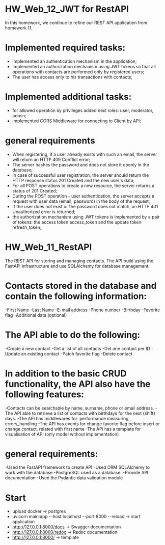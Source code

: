 # HW_Web_12_JWT for RestAPI
In this homework, we continue to refine our REST API application from homework 11.

# Implemented required tasks:
- implemented an authentication mechanism in the application;
- Implemented an authorization mechanism using JWT tokens 
so that all operations with contacts are performed only by registered users;
- The user has access only to his transactions with contacts;

# Implemented additional tasks:
- for allowed operation  by privileges added next roles: user, moderator, admin;
- implemented  CORS Middleware for connecting to Client by API;


# general requirements
- When registering, if a user already exists with such an email, the server will return an HTTP 409 Conflict error;
- The server hashes the password and does not store it openly in the database;
- In case of successful user registration, the server should return the HTTP response status 201 Created and the new user's data;
- For all POST operations to create a new resource, the server returns a status of 201 Created;
- During the POST operation - user authentication, 
the server accepts a request with user data (email, password) in the body of the request;
- If the user does not exist or the password does not match, an HTTP 401 Unauthorized error is returned;
- the authorization mechanism using JWT tokens is implemented by 
a pair of tokens: the access token access_token and the update token refresh_token;



# HW_Web_11_RestAPI
The REST API for storing and managing contacts. 
The API build using the FastAPI infrastructure and use SQLAlchemy for database management.

# Contacts stored in the database and contain the following information:
-First Name
-Last Name
-E-mail address
-Phone number
-Birthday
-Favorite flag
-Additional data (optional)


# The API able to do the following:
-Create a new contact
-Get a list of all contacts
-Get one contact per ID
-Update an existing contact
-Patch favorite flag
-Delete contact

# In addition to the basic CRUD functionality, the API also have the following features:
-Contacts can be searchable by name, surname, phone or email address.
-The API able to retrieve a list of contacts with birthdays for the next {shift} days.
-The API has middlewares for: performance measuring, errors_handling
-The API has events for change favorite flag before insert or change contact, related with first name
-The APi has a template for visualisation of API (only model without implementation)


# general requirements:
-Used the FastAPI framework to create API
-Used ORM SQLAlchemy to work with the database
-PostgreSQL used as a database.
-Provide API documentation
-Used the Pydantic data validation module

# Start
- upload docker -> postgres
- uvicorn main:app --host localhost --port 8000 --reload  -> start application 
- http://127.0.0.1:8000/docs -> Swagger documentation
- http://127.0.0.1:8000/redoc -> Redoc documentation
- http://127.0.0.1:8000/ -> template